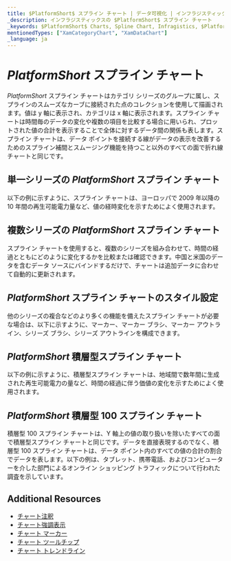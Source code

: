 ```yaml
---
title: $PlatformShort$ スプライン チャート | データ可視化 | インフラジスティックス
_description: インフラジスティックスの $PlatformShort$ スプライン チャート
_keywords: $PlatformShort$ Charts, Spline Chart, Infragistics, $PlatformShort$ チャート, スプライン チャート, インフラジスティックス
mentionedTypes: ["XamCategoryChart", "XamDataChart"]
_language: ja
---
```

# $PlatformShort$ スプライン チャート

$PlatformShort$ スプライン チャートはカテゴリ シリーズのグループに属し、スプラインのスムーズなカーブに接続された点のコレクションを使用して描画されます。値は y 軸に表示され、カテゴリは x 軸に表示されます。スプライン チャートは時間毎のデータの変化や複数の項目を比較する場合に用いられ、プロットされた値の合計を表示することで全体に対するデータ間の関係も表します。スプライン チャートは、データ ポイントを接続する線がデータの表示を改善するためのスプライン補間とスムージング機能を持つこと以外のすべての面で折れ線チャートと同じです。


<code-view style="height: 400px" 
           data-demos-base-url="{environment:dvDemosBaseUrl}" 
           iframe-src="{environment:dvDemosBaseUrl}/charts/category-chart-spline-with-legend" 
           alt="凡例付きの $PlatformShort$ スプライン チャート" >
</code-view>

<div class="divider--half"></div>

## 単一シリーズの $PlatformShort$ スプライン チャート

以下の例に示すように、スプライン チャートは、ヨーロッパで 2009 年以降の 10 年間の再生可能電力量など、値の経時変化を示すためによく使用されます。


<code-view style="height: 400px" 
           data-demos-base-url="{environment:dvDemosBaseUrl}" 
           iframe-src="{environment:dvDemosBaseUrl}/charts/category-chart-spline-single-source" 
           alt="単一シリーズの $PlatformShort$ スプライン チャート" >
</code-view>

<div class="divider--half"></div>

## 複数シリーズの $PlatformShort$ スプライン チャート

スプライン チャートを使用すると、複数のシリーズを組み合わせて、時間の経過とともにどのように変化するかを比較または確認できます。中国と米国のデータを含むデータ ソースにバインドするだけで、チャートは追加データに合わせて自動的に更新されます。


<code-view style="height: 400px" 
           data-demos-base-url="{environment:dvDemosBaseUrl}" 
           iframe-src="{environment:dvDemosBaseUrl}/charts/category-chart-spline-multiple-sources" 
           alt="複数シリーズの $PlatformShort$ スプライン チャート" >
</code-view>

<div class="divider--half"></div>

## $PlatformShort$ スプライン チャートのスタイル設定

他のシリーズの複合などのより多くの機能を備えたスプライン チャートが必要な場合は、以下に示すように、マーカー、マーカー ブラシ、マーカー アウトライン、シリーズ ブラシ、シリーズ アウトラインを構成できます。


<code-view style="height: 400px" 
           data-demos-base-url="{environment:dvDemosBaseUrl}" 
           iframe-src="{environment:dvDemosBaseUrl}/charts/category-chart-spline-styling" 
           alt="$PlatformShort$ スプライン チャートのスタイル設定" >
</code-view>

<div class="divider--half"></div>

## $PlatformShort$ 積層型スプライン チャート

以下の例に示すように、積層型スプライン チャートは、地域間で数年間に生成された再生可能電力の量など、時間の経過に伴う価値の変化を示すためによく使用されます。

<code-view style="height: 400px" 
           data-demos-base-url="{environment:dvDemosBaseUrl}" 
           iframe-src="{environment:dvDemosBaseUrl}/charts/data-chart-stacked-spline-chart" 
           alt="$PlatformShort$ 積層型スプライン チャート" >
</code-view>

<div class="divider--half"></div>

## $PlatformShort$ 積層型 100 スプライン チャート

積層型 100 スプライン チャートは、Y 軸上の値の取り扱いを除いたすべての面で積層型スプライン チャートと同じです。データを直接表現するのでなく、積層型 100 スプライン チャートは、データ ポイント内のすべての値の合計の割合でデータを表します。以下の例は、タブレット、携帯電話、およびコンピューターを介した部門によるオンライン ショッピング トラフィックについて行われた調査を示しています。

<code-view style="height: 400px" 
           data-demos-base-url="{environment:dvDemosBaseUrl}" 
           iframe-src="{environment:dvDemosBaseUrl}/charts/data-chart-stacked-100-spline-chart" 
           alt="$PlatformShort$ 積層型 100 スプライン チャート" >
</code-view>

<div class="divider--half"></div>

## Additional Resources
- [チャート注釈](chart-features-annotations.md)
- [チャート強調表示](chart-features-highlighting.md)
- [チャート マーカー](chart-features-markers.md)
- [チャート ツールチップ](chart-features-tooltips.md)
- [チャート トレンドライン](chart-features-trendlines.md) 

<!-- ## Additional Resources -->
<!-- TODO list topic links related to this topic -->

<!-- TODO list API links used in this topic 
## API Members
-->
